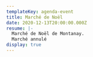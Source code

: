 ```yaml
---
templateKey: agenda-event
title: Marché de Noël
date: 2020-12-13T20:00:00.000Z
resume: |-
  Marché de Noël de Montanay.
  Marché annulé 
display: true
---
```

